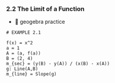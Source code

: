 ### 2.2 The Limit of a Function

- 🎯 geogebra practice 

```
# EXAMPLE 2.1

f(x) = x^2
a = 1
A = (a, f(a))
B = (2, 4)
m_{sec} = (y(B) - y(A)) / (x(B) - x(A))
g: Line(A,B)
m_{line} = Slope(g)
```
